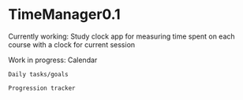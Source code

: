 # TimeManager0.1

Currently working:
    Study clock app for measuring time spent on each course with a clock for current session

Work in progress:
    Calendar

    Daily tasks/goals

    Progression tracker

